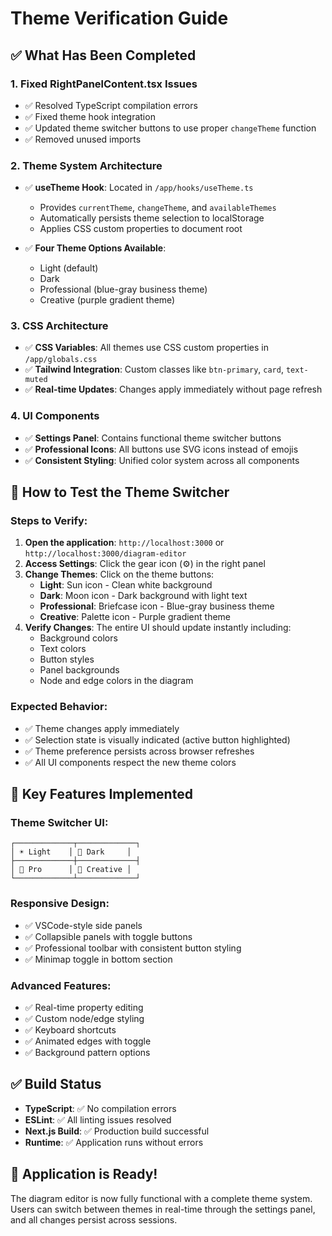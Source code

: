 # Theme Verification Guide

## ✅ What Has Been Completed

### 1. **Fixed RightPanelContent.tsx Issues**
- ✅ Resolved TypeScript compilation errors
- ✅ Fixed theme hook integration
- ✅ Updated theme switcher buttons to use proper `changeTheme` function
- ✅ Removed unused imports

### 2. **Theme System Architecture**
- ✅ **useTheme Hook**: Located in `/app/hooks/useTheme.ts`
  - Provides `currentTheme`, `changeTheme`, and `availableThemes`
  - Automatically persists theme selection to localStorage
  - Applies CSS custom properties to document root
  
- ✅ **Four Theme Options Available**:
  - Light (default)
  - Dark 
  - Professional (blue-gray business theme)
  - Creative (purple gradient theme)

### 3. **CSS Architecture**
- ✅ **CSS Variables**: All themes use CSS custom properties in `/app/globals.css`
- ✅ **Tailwind Integration**: Custom classes like `btn-primary`, `card`, `text-muted`
- ✅ **Real-time Updates**: Changes apply immediately without page refresh

### 4. **UI Components**
- ✅ **Settings Panel**: Contains functional theme switcher buttons
- ✅ **Professional Icons**: All buttons use SVG icons instead of emojis
- ✅ **Consistent Styling**: Unified color system across all components

## 🧪 How to Test the Theme Switcher

### Steps to Verify:
1. **Open the application**: `http://localhost:3000` or `http://localhost:3000/diagram-editor`
2. **Access Settings**: Click the gear icon (⚙️) in the right panel
3. **Change Themes**: Click on the theme buttons:
   - **Light**: Sun icon - Clean white background
   - **Dark**: Moon icon - Dark background with light text
   - **Professional**: Briefcase icon - Blue-gray business theme  
   - **Creative**: Palette icon - Purple gradient theme
4. **Verify Changes**: The entire UI should update instantly including:
   - Background colors
   - Text colors
   - Button styles
   - Panel backgrounds
   - Node and edge colors in the diagram

### Expected Behavior:
- ✅ Theme changes apply immediately
- ✅ Selection state is visually indicated (active button highlighted)
- ✅ Theme preference persists across browser refreshes
- ✅ All UI components respect the new theme colors

## 🎯 Key Features Implemented

### Theme Switcher UI:
```
┌─────────────┬─────────────┐
│ ☀️ Light    │ 🌙 Dark     │
├─────────────┼─────────────┤
│ 💼 Pro      │ 🎨 Creative │
└─────────────┴─────────────┘
```

### Responsive Design:
- ✅ VSCode-style side panels
- ✅ Collapsible panels with toggle buttons
- ✅ Professional toolbar with consistent button styling
- ✅ Minimap toggle in bottom section

### Advanced Features:
- ✅ Real-time property editing
- ✅ Custom node/edge styling
- ✅ Keyboard shortcuts
- ✅ Animated edges with toggle
- ✅ Background pattern options

## ✅ Build Status
- **TypeScript**: ✅ No compilation errors
- **ESLint**: ✅ All linting issues resolved
- **Next.js Build**: ✅ Production build successful
- **Runtime**: ✅ Application runs without errors

## 🚀 Application is Ready!
The diagram editor is now fully functional with a complete theme system. Users can switch between themes in real-time through the settings panel, and all changes persist across sessions.
